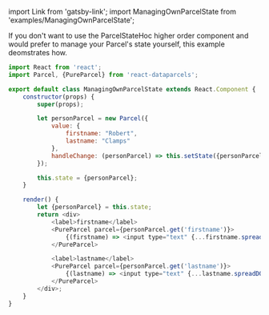 import Link from 'gatsby-link';
import ManagingOwnParcelState from 'examples/ManagingOwnParcelState';

If you don't want to use the <Link to="/api/ParcelStateHoc">ParcelStateHoc higher order component</Link> and would prefer to manage your Parcel's state yourself, this example deomstrates how.

<ManagingOwnParcelState />

```js
import React from 'react';
import Parcel, {PureParcel} from 'react-dataparcels';

export default class ManagingOwnParcelState extends React.Component {
    constructor(props) {
        super(props);

        let personParcel = new Parcel({
            value: {
                firstname: "Robert",
                lastname: "Clamps"
            },
            handleChange: (personParcel) => this.setState({personParcel})
        });

        this.state = {personParcel};
    }

    render() {
        let {personParcel} = this.state;
        return <div>
            <label>firstname</label>
            <PureParcel parcel={personParcel.get('firstname')}>
                {(firstname) => <input type="text" {...firstname.spreadDOM()} />}
            </PureParcel>

            <label>lastname</label>
            <PureParcel parcel={personParcel.get('lastname')}>
                {(lastname) => <input type="text" {...lastname.spreadDOM()} />}
            </PureParcel>
        </div>;
    }
}

```
